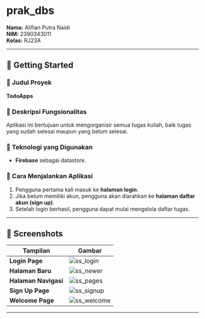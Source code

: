# prak_dbs

**Nama:** Alifian Putra Naidi  
**NIM:** 2390343011  
**Kelas:** RJ23A

---

## 📌 Getting Started

### 🎯 Judul Proyek
**TodoApps**

### 📝 Deskripsi Fungsionalitas
Aplikasi ini bertujuan untuk mengorganisir semua tugas kuliah, baik tugas yang sudah selesai maupun yang belum selesai.

### 🔧 Teknologi yang Digunakan
- **Firebase** sebagai datastore.

### 🚀 Cara Menjalankan Aplikasi
1. Pengguna pertama kali masuk ke **halaman login**.
2. Jika belum memiliki akun, pengguna akan diarahkan ke **halaman daftar akun (sign up)**.
3. Setelah login berhasil, pengguna dapat mulai mengelola daftar tugas.

---

## 📸 Screenshots

| Tampilan | Gambar |
|----------|--------|
| **Login Page** | ![ss_login](lib/web/icons/ss_login.PNG) |
| **Halaman Baru** | ![ss_newer](lib/web/icons/ss_newer.PNG) |
| **Halaman Navigasi** | ![ss_pages](lib/web/icons/ss_pages.PNG) |
| **Sign Up Page** | ![ss_signup](lib/web/icons/ss_signup.PNG) |
| **Welcome Page** | ![ss_welcome](lib/web/icons/ss_welcome.PNG) |

---

